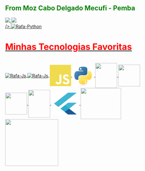 <!---
- 👋 Hi, I’m @saidino84
- 👀 I’m interested in ...
- 🌱 I’m currently learning ...
- 💞️ I’m looking to collaborate on ...
- 📫 How to reach me ...


saidino84/saidino84 is a ✨ special ✨ repository because its `README.md` (this file) appears on your GitHub profile.
You can click the Preview link to take a look at your changes.
--->
<h2 style="color:green">From Moz Cabo Delgado Mecufi - Pemba</h2>
<div  >
 <a href="https://github.com/saidino84">
 <img height="180cm" src='https://github-readme-stats.vercel.app/api?username=saidino84&show_icons=true&theme=dracula&include_all_commits=true&count_private=true'/>
  
 <img height="180cm" src='https://github-readme-stats.vercel.app/api/top-langs/?username=saidino84&layout=compact&langs_count=16&theme=dracula'/>
 
</div>
 />
  <img align='center' alt='Rafa-Python' height='89' width='70'  src="https://cdn.jsdelivr.net/gh/devicons/devicon/icons/vscode/vscode-original.svg" />
 
 <h1 style="color:red">Minhas Tecnologias Favoritas</H1>
 <div style="display:inline_block"></br>
 <img align='center' alt='Rafa-Js' height='70' width='70'  src="https://cdn.jsdelivr.net/gh/devicons/devicon/icons/xd/xd-plain.svg" />
 <img align='center' alt='Rafa-Js' height='70' width='70'  src="https://cdn.jsdelivr.net/gh/devicons/devicon/icons/java/java-original-wordmark.svg" />
  <img align='center' alt='Rafa-Js' height='70' width='70' src='https://raw.githubusercontent.com/devicons/devicon/master/icons/javascript/javascript-plain.svg'>
 <img align='center' alt='' height='70' width='70' src='https://raw.githubusercontent.com/devicons/devicon/master/icons/python/python-original.svg'>
 <img align='center' alt='' height='80' width='70'  src="https://pbs.twimg.com/profile_images/1188375531374469121/H3RUsr5J_400x400.jpg"/>
 <img align='center' alt='' height='70' width='70' src="https://cdn.jsdelivr.net/gh/devicons/devicon/icons/flask/flask-original-wordmark.svg" />
  <img align='center' alt='' height='70' width='70'src="https://cdn.jsdelivr.net/gh/devicons/devicon/icons/django/django-original.svg" />
 <img align='center' alt='' height='89' width='70' src="https://cdn.jsdelivr.net/gh/devicons/devicon/icons/dart/dart-original.svg" />

 <img align='center' alt='flutter' height='70' width='90' src='https://raw.githubusercontent.com/devicons/devicon/master/icons/flutter/flutter-original.svg'/>

  <img align='center' alt='' height='100' width='130' src="https://cdn.jsdelivr.net/gh/devicons/devicon/icons/kotlin/kotlin-original-wordmark.svg" />
 <img align='center' alt='' height='150' width='170'src="https://cdn.jsdelivr.net/gh/devicons/devicon/icons/android/android-original-wordmark.svg" />
 
  
  <div>
